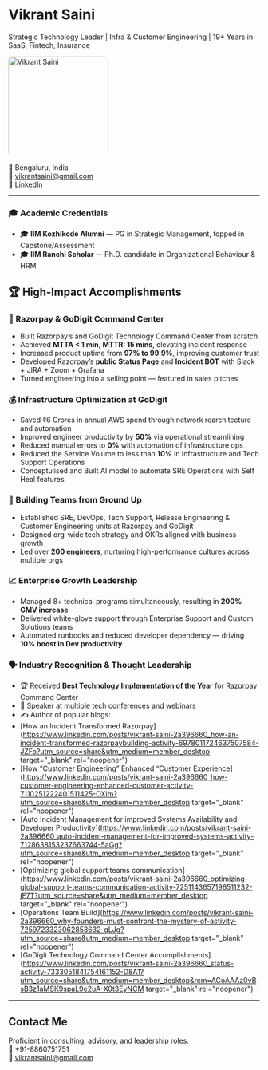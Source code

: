 # Vikrant Saini

Strategic Technology Leader | Infra & Customer Engineering | 19+ Years in SaaS, Fintech, Insurance

<img src="VikrantPic.png" alt="Vikrant Saini" width="200" style="border-radius: 8px;">

📍 Bengaluru, India  
📧 vikrantsaini@gmail.com  
🔗 [LinkedIn](https://www.linkedin.com/in/vikrant-saini-2a396660/)

---

### 🎓 Academic Credentials
- 🎓 **IIM Kozhikode Alumni** — PG in Strategic Management, topped in Capstone/Assessment
- 🎓 **IIM Ranchi Scholar** — Ph.D. candidate in Organizational Behaviour & HRM

## 🏆 High-Impact Accomplishments

### 🚀 Razorpay & GoDigit Command Center
- Built Razorpay’s and GoDigit Technology Command Center from scratch
- Achieved **MTTA < 1 min**, **MTTR: 15 mins**, elevating incident response
- Increased product uptime from **97% to 99.9%**, improving customer trust 
- Developed Razorpay’s **public Status Page** and **Incident BOT** with Slack + JIRA + Zoom + Grafana
- Turned engineering into a selling point — featured in sales pitches

### 💰 Infrastructure Optimization at GoDigit
- Saved ₹6 Crores in annual AWS spend through network rearchitecture and automation
- Improved engineer productivity by **50%** via operational streamlining
- Reduced manual errors to **0%** with automation of infrastructure ops
- Reduced the Service Volume to less than **10%** in Infrastructure and Tech Support Operations
- Conceptulised and Built AI model to automate SRE Operations with Self Heal features

### 👥 Building Teams from Ground Up
- Established SRE, DevOps, Tech Support, Release Engineering & Customer Engineering units at Razorpay and GoDigit
- Designed org-wide tech strategy and OKRs aligned with business growth
- Led over **200 engineers**, nurturing high-performance cultures across multiple orgs

### 📈 Enterprise Growth Leadership
- Managed 8+ technical programs simultaneously, resulting in **200% GMV increase**
- Delivered white-glove support through Enterprise Support and Custom Solutions teams
- Automated runbooks and reduced developer dependency — driving **10% boost in Dev productivity**

### 🗣️ Industry Recognition & Thought Leadership
- 🏆 Received **Best Technology Implementation of the Year** for Razorpay Command Center
- 📣 Speaker at multiple tech conferences and webinars  
- ✍️ Author of popular blogs:
- [How an Incident Transformed Razorpay](https://www.linkedin.com/posts/vikrant-saini-2a396660_how-an-incident-transformed-razorpaybuilding-activity-6978011724637507584-JZFo?utm_source=share&utm_medium=member_desktop target="_blank" rel="noopener")
- [How “Customer Engineering” Enhanced “Customer Experience](https://www.linkedin.com/posts/vikrant-saini-2a396660_how-customer-engineering-enhanced-customer-activity-7110251222401511425-OXlm?utm_source=share&utm_medium=member_desktop target="_blank" rel="noopener")
- [Auto Incident Management for improved Systems Availability and Developer Productivity](https://www.linkedin.com/posts/vikrant-saini-2a396660_auto-incident-management-for-improved-systems-activity-7128638153237663744-5aGg?utm_source=share&utm_medium=member_desktop target="_blank" rel="noopener")
- [Optimizing global support teams communication](https://www.linkedin.com/posts/vikrant-saini-2a396660_optimizing-global-support-teams-communication-activity-7251143657196511232-jE7T?utm_source=share&utm_medium=member_desktop target="_blank" rel="noopener")
- [Operations Team Build](https://www.linkedin.com/posts/vikrant-saini-2a396660_why-founders-must-confront-the-mystery-of-activity-7259723323062853632-qLJg?utm_source=share&utm_medium=member_desktop target="_blank" rel="noopener")
- [GoDigit Technology Command Center Accomplishments](https://www.linkedin.com/posts/vikrant-saini-2a396660_status-activity-7333051841754161152-D8A1?utm_source=share&utm_medium=member_desktop&rcm=ACoAAAz0vBsB3z1aMSK9spaL9e2uA-X0t3EyNCM target="_blank" rel="noopener")

---

## Contact Me

Proficient in consulting, advisory, and leadership roles.  
📱 +91-8860751751  
📧 vikrantsaini@gmail.com
